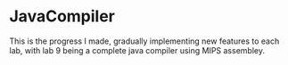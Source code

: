 # JavaCompiler
This is the progress I made, gradually implementing new features to each lab, with lab 9 being a complete java compiler using MIPS assembley.
